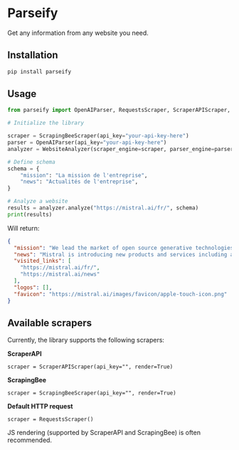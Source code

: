 # Parseify

Get any information from any website you need.

## Installation

```bash
pip install parseify
```

## Usage

```python
from parseify import OpenAIParser, RequestsScraper, ScraperAPIScraper, ScrapingBeeScraper, WebsiteAnalyzer

# Initialize the library

scraper = ScrapingBeeScraper(api_key="your-api-key-here")
parser = OpenAIParser(api_key="your-api-key-here")
analyzer = WebsiteAnalyzer(scraper_engine=scraper, parser_engine=parser)

# Define schema
schema = {
    "mission": "La mission de l'entreprise",
    "news": "Actualités de l'entreprise",
}

# Analyze a website
results = analyzer.analyze("https://mistral.ai/fr/", schema)
print(results)
```

Will return: 
```json
{
  "mission": "We lead the market of open source generative technologies to bring trust and transparency in the field and foster decentralised technology development.",
  "news": "Mistral is introducing new products and services including a free API, improved pricing for their services, and a moderation service for text content detection. They have also announced the Mistral Small and Pixtral Large models, aimed at AI builders.",
  "visited_links": [
    "https://mistral.ai/fr/",
    "https://mistral.ai/news"
  ],
  "logos": [],
  "favicon": "https://mistral.ai/images/favicon/apple-touch-icon.png"
}

```

## Available scrapers

Currently, the library supports the following scrapers:

**ScraperAPI**
``` 
scraper = ScraperAPIScraper(api_key="", render=True)
```

**ScrapingBee**
```
scraper = ScrapingBeeScraper(api_key="", render=True)
```

**Default HTTP request**
```
scraper = RequestsScraper()
```

JS rendering (supported by ScraperAPI and ScrapingBee) is often recommended.